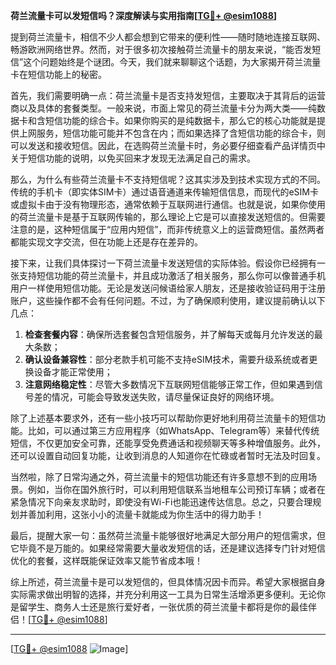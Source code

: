 **荷兰流量卡可以发短信吗？深度解读与实用指南[[TG💪+ @esim1088](https://t.me/s/esim1088)]**

提到荷兰流量卡，相信不少人都会想到它带来的便利性——随时随地连接互联网、畅游欧洲网络世界。然而，对于很多初次接触荷兰流量卡的朋友来说，“能否发短信”这个问题始终是个谜团。今天，我们就来聊聊这个话题，为大家揭开荷兰流量卡在短信功能上的秘密。

首先，我们需要明确一点：荷兰流量卡是否支持发短信，主要取决于其背后的运营商以及具体的套餐类型。一般来说，市面上常见的荷兰流量卡分为两大类——纯数据卡和含短信功能的综合卡。如果你购买的是纯数据卡，那么它的核心功能就是提供上网服务，短信功能可能并不包含在内；而如果选择了含短信功能的综合卡，则可以发送和接收短信。因此，在选购荷兰流量卡时，务必要仔细查看产品详情页中关于短信功能的说明，以免买回来才发现无法满足自己的需求。

那么，为什么有些荷兰流量卡不支持短信呢？这其实涉及到技术实现方式的不同。传统的手机卡（即实体SIM卡）通过语音通道来传输短信信息，而现代的eSIM卡或虚拟卡由于没有物理形态，通常依赖于互联网进行通信。也就是说，如果你使用的荷兰流量卡是基于互联网传输的，那么理论上它是可以直接发送短信的。但需要注意的是，这种短信属于“应用内短信”，而非传统意义上的运营商短信。虽然两者都能实现文字交流，但在功能上还是存在差异的。

接下来，让我们具体探讨一下荷兰流量卡发送短信的实际体验。假设你已经拥有一张支持短信功能的荷兰流量卡，并且成功激活了相关服务，那么你可以像普通手机用户一样使用短信功能。无论是发送问候语给家人朋友，还是接收验证码用于注册账户，这些操作都不会有任何问题。不过，为了确保顺利使用，建议提前确认以下几点：

1. **检查套餐内容**：确保所选套餐包含短信服务，并了解每天或每月允许发送的最大条数；
2. **确认设备兼容性**：部分老款手机可能不支持eSIM技术，需要升级系统或者更换设备才能正常使用；
3. **注意网络稳定性**：尽管大多数情况下互联网短信能够正常工作，但如果遇到信号差的情况，可能会导致发送失败，请尽量保证良好的网络环境。

除了上述基本要求外，还有一些小技巧可以帮助你更好地利用荷兰流量卡的短信功能。比如，可以通过第三方应用程序（如WhatsApp、Telegram等）来替代传统短信，不仅更加安全可靠，还能享受免费通话和视频聊天等多种增值服务。此外，还可以设置自动回复功能，让收到消息的人知道你在忙碌或者暂时无法及时回复。

当然啦，除了日常沟通之外，荷兰流量卡的短信功能还有许多意想不到的应用场景。例如，当你在国外旅行时，可以利用短信联系当地租车公司预订车辆；或者在紧急情况下向亲友求助时，即使没有Wi-Fi也能迅速传达信息。总之，只要合理规划并善加利用，这张小小的流量卡就能成为你生活中的得力助手！

最后，提醒大家一句：虽然荷兰流量卡能够很好地满足大部分用户的短信需求，但它毕竟不是万能的。如果经常需要大量收发短信的话，还是建议选择专门针对短信优化的套餐，这样既能保证效率又能节省成本哦！

综上所述，荷兰流量卡是可以发短信的，但具体情况因卡而异。希望大家根据自身实际需求做出明智的选择，并充分利用这一工具为日常生活增添更多便利。无论你是留学生、商务人士还是旅行爱好者，一张优质的荷兰流量卡都将是你的最佳伴侣！[[TG💪+ @esim1088](https://t.me/s/esim1088)]

---

[[TG💪+ @esim1088](https://t.me/s/esim1088) ![Image](https://i.postimg.cc/4NQfJmqS/Snipaste-2025-05-13-00-14-12.png)]